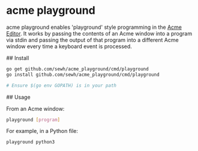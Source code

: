 # acme playground

acme playground enables 'playground' style programming in the [Acme Editor](https://en.wikipedia.org/wiki/Acme_(text_editor)). It works by passing the contents of an Acme window into a program via stdin and passing the output of that program into a different Acme window every time a keyboard event is processed.


## Install


```bash
go get github.com/sewh/acme_playground/cmd/playground
go install github.com/sewh/acme_playground/cmd/playground

# Ensure $(go env GOPATH) is in your path
```


## Usage


From an Acme window:

```bash
playground [program]
```

For example, in a Python file:

```bash
playground python3
```